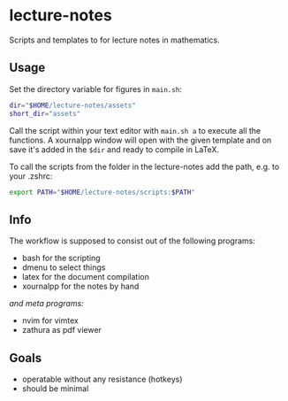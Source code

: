 # lecture-notes
Scripts and templates to for lecture notes in mathematics.

## Usage
Set the directory variable for figures in `main.sh`:
```sh
dir="$HOME/lecture-notes/assets"
short_dir="assets"
```

Call the script within your text editor with `main.sh a` to execute all the functions.
A xournalpp window will open with the given template and on save it's added in the `$dir` and ready to compile in LaTeX.

To call the scripts from the folder in the lecture-notes add the path, e.g. to your .zshrc:
```zsh
export PATH="$HOME/lecture-notes/scripts:$PATH"
```

## Info
The workflow is supposed to consist out of the following programs:
- bash for the scripting
- dmenu to select things
- latex for the document compilation
- xournalpp for the notes by hand

*and meta programs:*
- nvim for vimtex
- zathura as pdf viewer


## Goals
- operatable without any resistance (hotkeys)
- should be minimal

